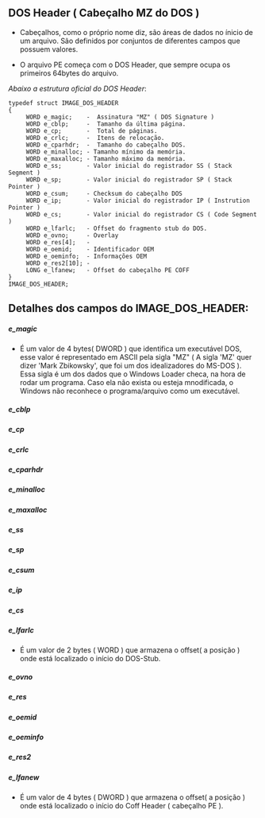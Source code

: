 ## DOS Header ( Cabeçalho MZ do DOS )

- Cabeçalhos, como o próprio nome diz, são áreas de dados no ínicio de um arquivo. São definidos por conjuntos de diferentes campos que possuem valores.

- O arquivo PE começa com o DOS Header, que sempre ocupa os primeiros 64bytes do arquivo.

_Abaixo a estrutura oficial do DOS Header_:


	typedef struct IMAGE_DOS_HEADER
	{
	     WORD e_magic;    -  Assinatura "MZ" ( DOS Signature )
	     WORD e_cblp;     -  Tamanho da última página.
	     WORD e_cp;       -  Total de páginas.
	     WORD e_crlc;     -  Itens de relocação.
	     WORD e_cparhdr;  -  Tamanho do cabeçalho DOS.
	     WORD e_minalloc; - Tamanho mínimo da memória.
	     WORD e_maxalloc; - Tamanho máximo da memória.
	     WORD e_ss;       - Valor inicial do registrador SS ( Stack Segment )
	     WORD e_sp;       - Valor inicial do registrador SP ( Stack Pointer )
	     WORD e_csum;     - Checksum do cabeçalho DOS
	     WORD e_ip;       - Valor inicial do registrador IP ( Instrution Pointer )
	     WORD e_cs;       - Valor inicial do registrador CS ( Code Segment )
	     WORD e_lfarlc;   - Offset do fragmento stub do DOS.
	     WORD e_ovno;     - Overlay
	     WORD e_res[4];   -  
	     WORD e_oemid;    - Identificador OEM
	     WORD e_oeminfo;  - Informações OEM
	     WORD e_res2[10]; -
	     LONG e_lfanew;   - Offset do cabeçalho PE COFF
	} 
	IMAGE_DOS_HEADER;




Detalhes dos campos do IMAGE_DOS_HEADER:
-----------------------------------------


##### e_magic

- É um valor de 4 bytes( DWORD ) que identifica um executável DOS, esse valor é representado em ASCII pela sigla "MZ" ( A sigla 'MZ' quer dizer 'Mark Zbikowsky', que foi um dos idealizadores do MS-DOS ). Essa sigla é um dos dados que o Windows Loader checa, na hora de rodar um programa. Caso ela não exista ou esteja mnodificada, o Windows não reconhece o programa/arquivo como um executável.

##### e_cblp

##### e_cp

##### e_crlc

##### e_cparhdr

##### e_minalloc

##### e_maxalloc

##### e_ss

##### e_sp

##### e_csum

##### e_ip

##### e_cs

##### e_lfarlc

- É um valor de 2 bytes ( WORD ) que armazena o offset( a posição ) onde está localizado o início do DOS-Stub. 

##### e_ovno

##### e_res

##### e_oemid

##### e_oeminfo

##### e_res2

##### e_lfanew

- É um valor de 4 bytes ( DWORD ) que armazena o offset( a posição ) onde está localizado o início do Coff Header ( cabeçalho PE ).